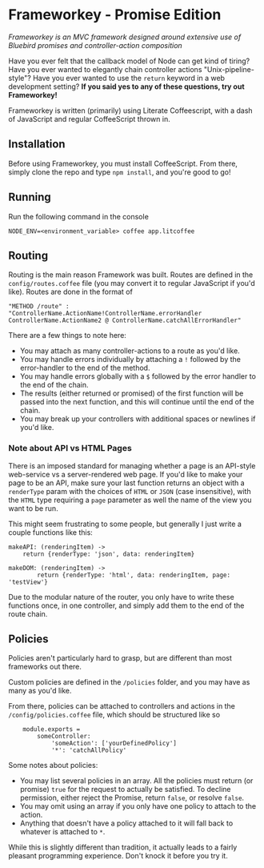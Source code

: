 Frameworkey - Promise Edition
=============================

*Frameworkey is an MVC framework designed around extensive use of Bluebird promises and controller-action composition*

Have you ever felt that the callback model of Node can get kind of tiring?  Have you ever wanted to elegantly chain controller actions "Unix-pipeline-style"?  Have you ever wanted to use the `return` keyword in a web development setting? **If you said yes to any of these questions, try out Frameworkey!**

Frameworkey is written (primarily) using Literate Coffeescript, with a dash of JavaScript and regular CoffeeScript thrown in. 

## Installation
Before using Frameworkey, you must install CoffeeScript.  From there, simply clone the repo and type `npm install`, and you're good to go!


## Running
Run the following command in the console

```
NODE_ENV=<environment_variable> coffee app.litcoffee
```

## Routing
Routing is the main reason Framework was built.  Routes are defined in the `config/routes.coffee` file (you may convert it to regular JavaScript if you'd like).  Routes are done in the format of

```
"METHOD /route" : "ControllerName.ActionName!ControllerName.errorHandler ControllerName.ActionName2 @ ControllerName.catchAllErrorHandler"
```

There are a few things to note here:
- You may attach as many controller-actions to a route as you'd like.
- You may handle errors individually by attaching a `!` followed by the error-handler to the end of the method.
- You may handle errors globally with a `$` followed by the error handler to the end of the chain.
- The results (either returned or promised) of the first function will be passed into the next function, and this will continue until the end of the chain. 
- You may break up your controllers with additional spaces or newlines if you'd like.

### Note about API vs HTML Pages
There is an imposed standard for managing whether a page is an API-style web-service vs a server-rendered web page.  If you'd like to make your page to be an API, make sure your last function returns an object with a `renderType` param with the choices of `HTML` or `JSON` (case insensitive), with the `HTML` type requiring a `page` parameter as well the name of the view you want to be run.  

This might seem frustrating to some people, but generally I just write a couple functions like this: 

```
makeAPI: (renderingItem) ->
	return {renderType: 'json', data: renderingItem}

makeDOM: (renderingItem) ->
      	return {renderType: 'html', data: renderingItem, page: 'testView'}
```

Due to the modular nature of the router, you only have to write these functions once, in one controller, and simply add them to the end of the route chain. 

## Policies

Policies aren't particularly hard to grasp, but are different than most frameworks out there.

Custom policies are defined in the `/policies` folder, and you may have as many as you'd like.

From there, policies can be attached to controllers and actions in the `/config/policies.coffee` file, which should be structured like so

```
	module.exports =
		someController:
			'someAction': ['yourDefinedPolicy']
			'*': 'catchAllPolicy'
```
Some notes about policies:
- You may list several policies in an array.  All the policies must return (or promise) `true` for the request to actually be satisfied.  To decline permission, either reject the Promise, return `false`, or resolve `false`. 
- You may omit using an array if you only have one policy to attach to the action.
- Anything that doesn't have a policy attached to it will fall back to whatever is attached to `*`.

While this is slightly different than tradition, it actually leads to a fairly pleasant programming experience.  Don't knock it before you try it. 
